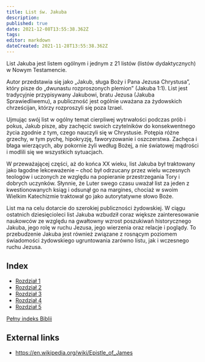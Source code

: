 ```yaml
---
title: List św. Jakuba
description: 
published: true
date: 2021-12-08T13:55:38.362Z
tags: 
editor: markdown
dateCreated: 2021-11-28T13:55:38.362Z
---
```


List Jakuba jest listem ogólnym i jednym z 21 listów (listów dydaktycznych) w Nowym Testamencie.

Autor przedstawia się jako „Jakub, sługa Boży i Pana Jezusa Chrystusa”, który pisze do „dwunastu rozproszonych plemion” (Jakuba 1:1). List jest tradycyjnie przypisywany Jakubowi, bratu Jezusa (Jakuba Sprawiedliwemu), a publiczność jest ogólnie uważana za żydowskich chrześcijan, którzy rozproszyli się poza Izrael. 

Ujmując swój list w ogólny temat cierpliwej wytrwałości podczas prób i pokus, Jakub pisze, aby zachęcić swoich czytelników do konsekwentnego życia zgodnie z tym, czego nauczyli się w Chrystusie. Potępia różne grzechy, w tym pychę, hipokryzję, faworyzowanie i oszczerstwa. Zachęca i błaga wierzących, aby pokornie żyli według Bożej, a nie światowej mądrości i modlili się we wszystkich sytuacjach.

W przeważającej części, aż do końca XX wieku, list Jakuba był traktowany jako łagodne lekceważenie – choć był odrzucany przez wielu wczesnych teologów i uczonych ze względu na popieranie przestrzegania Tory i dobrych uczynków. Słynnie, że Luter swego czasu uważał list za jeden z kwestionowanych ksiąg i odsunął go na margines, chociaż w swoim Wielkim Katechizmie traktował go jako autorytatywne słowo Boże.

List ma na celu dotarcie do szerokiej publiczności żydowskiej. W ciągu ostatnich dziesięcioleci list Jakuba wzbudził coraz większe zainteresowanie naukowców ze względu na gwałtowny wzrost poszukiwań historycznego Jakuba, jego rolę w ruchu Jezusa, jego wierzenia oraz relacje i poglądy. To przebudzenie Jakuba jest również związane z rosnącym poziomem świadomości żydowskiego ugruntowania zarówno listu, jak i wczesnego ruchu Jezusa.

## Index

- [Rozdział 1](/pl/Bible/James/1)
- [Rozdział 2](/pl/Bible/James/2)
- [Rozdział 3](/pl/Bible/James/3)
- [Rozdział 4](/pl/Bible/James/4)
- [Rozdział 5](/pl/Bible/James/5)



[Pełny indeks Biblii](/pl/index/bible)


## External links

- https://en.wikipedia.org/wiki/Epistle_of_James